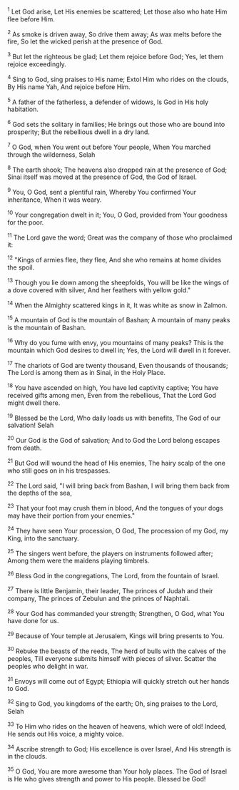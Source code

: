 <sup>1</sup> 
Let God arise, Let His enemies be scattered; Let those also who hate Him flee before Him. 

<sup>2</sup> 
As smoke is driven away, So drive them away; As wax melts before the fire, So let the wicked perish at the presence of God. 

<sup>3</sup> 
But let the righteous be glad; Let them rejoice before God; Yes, let them rejoice exceedingly. 

<sup>4</sup> 
Sing to God, sing praises to His name; Extol Him who rides on the clouds, By His name Yah, And rejoice before Him. 

<sup>5</sup> 
A father of the fatherless, a defender of widows, Is God in His holy habitation. 

<sup>6</sup> 
God sets the solitary in families; He brings out those who are bound into prosperity; But the rebellious dwell in a dry land. 

<sup>7</sup> 
O God, when You went out before Your people, When You marched through the wilderness, Selah 

<sup>8</sup> 
The earth shook; The heavens also dropped rain at the presence of God; Sinai itself was moved at the presence of God, the God of Israel. 

<sup>9</sup> 
You, O God, sent a plentiful rain, Whereby You confirmed Your inheritance, When it was weary. 

<sup>10</sup> 
Your congregation dwelt in it; You, O God, provided from Your goodness for the poor. 

<sup>11</sup> 
The Lord gave the word; Great was the company of those who proclaimed it: 

<sup>12</sup> 
"Kings of armies flee, they flee, And she who remains at home divides the spoil. 

<sup>13</sup> 
Though you lie down among the sheepfolds, You will be like the wings of a dove covered with silver, And her feathers with yellow gold." 

<sup>14</sup> 
When the Almighty scattered kings in it, It was white as snow in Zalmon. 

<sup>15</sup> 
A mountain of God is the mountain of Bashan; A mountain of many peaks is the mountain of Bashan. 

<sup>16</sup> 
Why do you fume with envy, you mountains of many peaks? This is the mountain which God desires to dwell in; Yes, the Lord will dwell in it forever. 

<sup>17</sup> 
The chariots of God are twenty thousand, Even thousands of thousands; The Lord is among them as in Sinai, in the Holy Place. 

<sup>18</sup> 
You have ascended on high, You have led captivity captive; You have received gifts among men, Even from the rebellious, That the Lord God might dwell there. 

<sup>19</sup> 
Blessed be the Lord, Who daily loads us with benefits, The God of our salvation! Selah 

<sup>20</sup> 
Our God is the God of salvation; And to God the Lord belong escapes from death. 

<sup>21</sup> 
But God will wound the head of His enemies, The hairy scalp of the one who still goes on in his trespasses. 

<sup>22</sup> 
The Lord said, "I will bring back from Bashan, I will bring them back from the depths of the sea, 

<sup>23</sup> 
That your foot may crush them in blood, And the tongues of your dogs may have their portion from your enemies." 

<sup>24</sup> 
They have seen Your procession, O God, The procession of my God, my King, into the sanctuary. 

<sup>25</sup> 
The singers went before, the players on instruments followed after; Among them were the maidens playing timbrels. 

<sup>26</sup> 
Bless God in the congregations, The Lord, from the fountain of Israel. 

<sup>27</sup> 
There is little Benjamin, their leader, The princes of Judah and their company, The princes of Zebulun and the princes of Naphtali. 

<sup>28</sup> 
Your God has commanded your strength; Strengthen, O God, what You have done for us. 

<sup>29</sup> 
Because of Your temple at Jerusalem, Kings will bring presents to You. 

<sup>30</sup> 
Rebuke the beasts of the reeds, The herd of bulls with the calves of the peoples, Till everyone submits himself with pieces of silver. Scatter the peoples who delight in war. 

<sup>31</sup> 
Envoys will come out of Egypt; Ethiopia will quickly stretch out her hands to God. 

<sup>32</sup> 
Sing to God, you kingdoms of the earth; Oh, sing praises to the Lord, Selah 

<sup>33</sup> 
To Him who rides on the heaven of heavens, which were of old! Indeed, He sends out His voice, a mighty voice. 

<sup>34</sup> 
Ascribe strength to God; His excellence is over Israel, And His strength is in the clouds. 

<sup>35</sup> 
O God, You are more awesome than Your holy places. The God of Israel is He who gives strength and power to His people. Blessed be God!